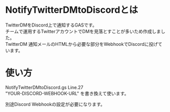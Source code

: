 # NotifyTwitterDMtoDiscordとは
TwitterDMをDiscord上で通知するGASです。  
チームで運用するTwitterアカウントでDMを見落とすことが多いため作成しました。  
TwitterDM 通知メールのHTMLから必要な部分をWebhookでDiscordに投げています。  

# 使い方
NotifyTwitterDMtoDiscord.gs Line.27    
"YOUR-DISCORD-WEBHOOK-URL" を書き換えて使います。  

別途Discord Webhookの設定が必要になります。
